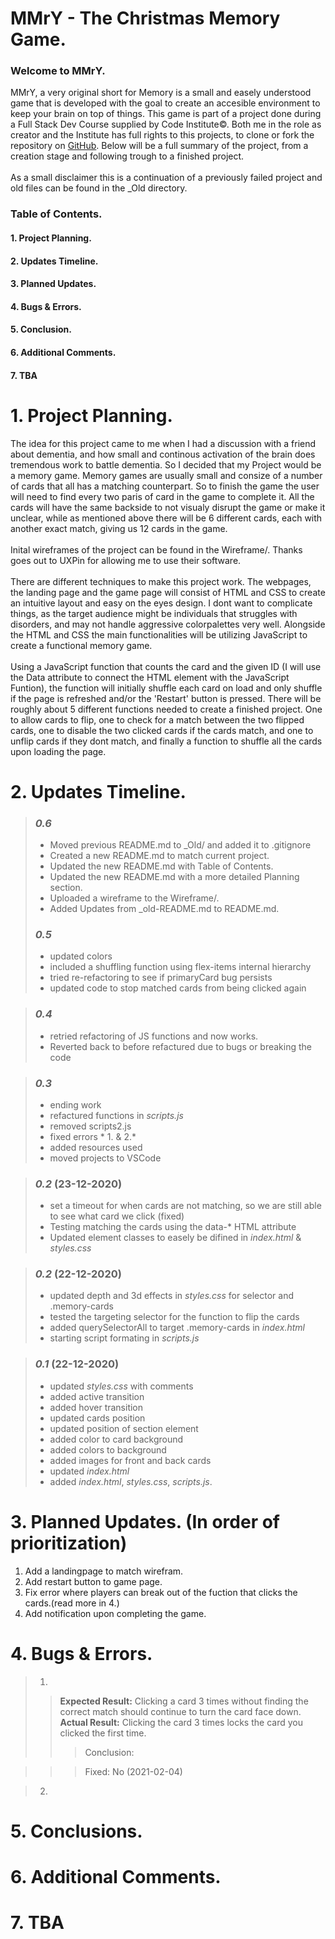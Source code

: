 # MMrY - The Christmas Memory Game.

### Welcome to MMrY. 
MMrY, a very original short for Memory is a small and easely understood game that is developed with the goal to create an accesible environment to keep your brain on top of things. 
This game is part of a project done during a Full Stack Dev Course supplied by Code Institute©. Both me in the role as creator and the Institute has full rights to this projects, to clone or fork the repository on [GitHub](https://github.com/Daffie95/MS2-mmry).
Below will be a full summary of the project, from a creation stage and following trough to a finished project. 
<br>
<br>
As a small disclaimer this is a continuation of a previously failed project and old files can be found in the _Old directory.

### Table of Contents.
#### 1. Project Planning.
#### 2. Updates Timeline.
#### 3. Planned Updates.
#### 4. Bugs & Errors.
#### 5. Conclusion.
#### 6. Additional Comments.
#### 7. TBA

# 1. Project Planning.
The idea for this project came to me when I had a discussion with a friend about dementia, and how small and continous activation of the brain does tremendous work to battle dementia.
So I decided that my Project would be a memory game. Memory games are usually small and consize of a number of cards that all has a matching counterpart. So to finish the game the user will need to find every two paris of card in the game to complete it.
All the cards will have the same backside to not visualy disrupt the game or make it unclear, while as mentioned above there will be 6 different cards, each with another exact match, giving us 12 cards in the game. 
<br>
<br>
Inital wireframes of the project can be found in the Wireframe/. Thanks goes out to UXPin for allowing me to use their software.
<br>
<br>
There are different techniques to make this project work. The webpages, the landing page and the game page will consist of HTML and CSS to create an intuitive layout and easy on the eyes design. 
I dont want to complicate things, as the target audience might be individuals that struggles with disorders, and may not handle aggressive colorpalettes very well. 
Alongside the  HTML and CSS the main functionalities will be utilizing JavaScript to create a functional memory game.
<br>
<br>
Using a JavaScript function that counts the card and the given ID (I will use the Data attribute to connect the HTML element with the JavaScript Funtion), the function will initially shuffle each card on load and only shuffle if the page is refreshed and/or the 'Restart' button is pressed.
There will be roughly about 5 different functions needed to create a finished project. One to  allow cards to flip, one to check for a match between the two flipped cards, one to disable the two clicked cards if the cards match, and one to unflip cards if they dont match, and finally a function to shuffle all the cards upon loading the page.


# 2. Updates Timeline.
> ### *0.6*
> * Moved previous README.md to _Old/ and added it to .gitignore
> * Created a new README.md to match current project. 
> * Updated the new README.md with Table of Contents.
> * Updated the new README.md with a more detailed Planning section.
> * Uploaded a wireframe to the Wireframe/.
> * Added Updates from _old-README.md to README.md.
> ### *0.5*
> * updated colors
> * included a shuffling function using flex-items internal hierarchy
> * tried re-refactoring to see if primaryCard bug persists
> * updated code to stop matched cards from being clicked again

> ### *0.4*
> * retried refactoring of JS functions and now works.
> * Reverted back to before refactured due to bugs or breaking the code

> ### *0.3*
> * ending work
> * refactured functions in *scripts.js*
> * removed scripts2.js
> * fixed errors * 1. & 2.*
> * added resources used
> * moved projects to VSCode

> ### *0.2* (23-12-2020)
> * set a timeout for when cards are not matching, so we are still able to see what card we click (fixed)
> * Testing matching the cards using the data-* HTML attribute
> * Updated element classes to easely be difined in *index.html* & *styles.css*

> ### *0.2* (22-12-2020)
> * updated depth and 3d effects in *styles.css* for selector and .memory-cards
> * tested the targeting selector for the function to flip the cards
> * added querySelectorAll to target .memory-cards in *index.html*
> * starting script formating in *scripts.js*

>  ### *0.1* (22-12-2020)
> * updated *styles.css* with comments<br>
> * added active transition<br>
> * added hover transition<br>
> * updated cards position<br>
> * updated position of section element<br>
> * added color to card background<br>
> * added colors to background <br>
> * added images for front and back cards <br>
> * updated *index.html*<br>
> * added *index.html*, *styles.css*, *scripts.js*.

# 3. Planned Updates. (In order of prioritization)
1. Add a landingpage to match wirefram.
2. Add restart button to game page.
3. Fix error where players can break out of the fuction that clicks the cards.(read more in 4.)
4. Add notification upon completing the game.


# 4. Bugs & Errors.
> 1.
>> <b>Expected Result:</b>
Clicking a card 3 times without finding the correct match should continue to turn the card face down.
>> <b>Actual Result:</b>
Clicking the card 3 times locks the card you clicked the first time. 
>>> Conclusion:

>>> Fixed: No (2021-02-04)

> 2.

# 5. Conclusions.
# 6. Additional Comments.
# 7. TBA